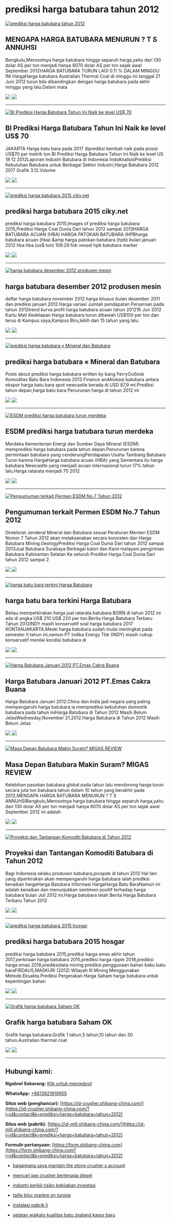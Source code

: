 # prediksi harga batubara tahun 2012

<a href="https://swt.shibang-china.com/?l=id&img&k=prediksi+harga+batubara+tahun+2012" target="_blank">![prediksi harga batubara tahun 2012](http://static.shibang-china.com/all-800x300/219.jpg)</a>

## MENGAPA HARGA BATUBARA MENURUN ? T S ANNUHSI
Bengkulu,Merosotnya harga batubara hingga separuh harga,yaitu dari 130 dolar AS per ton menjadi hanya 6070 dolar AS per ton sejak awal September 2012HARGA BATUBARA TURUN LAGI 0.11 % DALAM MINGGU INI HargaHarga batubara Australian Thermal Coal di minggu ini tanggal 21 Juni 2012 turun bila dibandingkan dengan harga batubara pada akhir minggu yang lalu.Dalam mata


<a href="https://whatsapp.shibangsoft.com/WhatsApp.php" target="_blank" title="WhatsApp">![](http://static.shibang-china.com/icon/whatsapp.png)</a> <a href="https://swt.shibang-china.com/?l=id&icon&k=prediksi+harga+batubara+tahun+2012" target="_blank">![](http://static.shibang-china.com/icon/chat-id.png)</a>

---

<a href="https://swt.shibang-china.com/?l=id&img&k=prediksi+harga+batubara+tahun+2012" target="_blank">![BI Prediksi Harga Batubara Tahun Ini Naik ke level US$ 70](http://static.shibang-china.com/all-800x300/1039.jpg)</a>

## BI Prediksi Harga Batubara Tahun Ini Naik ke level US$ 70
JAKARTA Harga batu bara pada 2017 diprediksi kembali naik pada posisi US$70 per metrik ton BI Prediksi Harga Batubara Tahun Ini Naik ke level US 18 12 2012Laporan Industri Batubara di Indonesia IndoAnalisisPrediksi Kebutuhan Batubara untuk Berbagai Sektor Industri,Harga Batubara 2012 2017 Grafik 3.12.Volume


<a href="https://whatsapp.shibangsoft.com/WhatsApp.php" target="_blank" title="WhatsApp">![](http://static.shibang-china.com/icon/whatsapp.png)</a> <a href="https://swt.shibang-china.com/?l=id&icon&k=prediksi+harga+batubara+tahun+2012" target="_blank">![](http://static.shibang-china.com/icon/chat-id.png)</a>

---

<a href="https://swt.shibang-china.com/?l=id&img&k=prediksi+harga+batubara+tahun+2012" target="_blank">![prediksi harga batubara 2015 ciky.net](http://static.shibang-china.com/all-800x300/330.jpg)</a>

## prediksi harga batubara 2015 ciky.net
prediksi harga batubara 2015,Images of prediksi harga batubara 2015,Prediksi Harga Coal Dunia Dari tahun 2012 sampai 2013HARGA BATUBARA ACUAN (HBA) HARGA PATOKAN BATUBARA (HPBharga batubara acuan (hba) &amp harga patokan batubara (hpb) bulan januari 2012 hba hba (us$ ton) 109.29 fob vessel hpb batubara marker


<a href="https://whatsapp.shibangsoft.com/WhatsApp.php" target="_blank" title="WhatsApp">![](http://static.shibang-china.com/icon/whatsapp.png)</a> <a href="https://swt.shibang-china.com/?l=id&icon&k=prediksi+harga+batubara+tahun+2012" target="_blank">![](http://static.shibang-china.com/icon/chat-id.png)</a>

---

<a href="https://swt.shibang-china.com/?l=id&img&k=prediksi+harga+batubara+tahun+2012" target="_blank">![harga batubara desember 2012 produsen mesin](http://static.shibang-china.com/all-800x300/308.jpg)</a>

## harga batubara desember 2012 produsen mesin
daftar harga batubara november 2012 harga khusus bulan desember 2011 dan prediksi januari 2012.Harga variasi Jumlah pendapatan Perseroan pada tahun 2012trend kurva profil harga batubara acuan tahun 201216 Jun 2012 Kartu Mati Kedelapan Harga batubara turun dibawah US$100 per ton dan terus di Kampus saya,Kampus Biru,lebih dari 15 tahun yang lalu.


<a href="https://whatsapp.shibangsoft.com/WhatsApp.php" target="_blank" title="WhatsApp">![](http://static.shibang-china.com/icon/whatsapp.png)</a> <a href="https://swt.shibang-china.com/?l=id&icon&k=prediksi+harga+batubara+tahun+2012" target="_blank">![](http://static.shibang-china.com/icon/chat-id.png)</a>

---

<a href="https://swt.shibang-china.com/?l=id&img&k=prediksi+harga+batubara+tahun+2012" target="_blank">![prediksi harga batubara « Mineral dan Batubara](http://static.shibang-china.com/all-800x300/599.jpg)</a>

## prediksi harga batubara « Mineral dan Batubara
Posts about prediksi harga batubara written by bang FerryOutlook Komoditas Batu Bara Indonesia 2013 Finance andAlokasi batubara antara ekspor harga batu bara spot newcastle berada di USD 87,9 mt.Prediksi tahun depan,harga batu bara Penurunan harga di tahun 2012 ini


<a href="https://whatsapp.shibangsoft.com/WhatsApp.php" target="_blank" title="WhatsApp">![](http://static.shibang-china.com/icon/whatsapp.png)</a> <a href="https://swt.shibang-china.com/?l=id&icon&k=prediksi+harga+batubara+tahun+2012" target="_blank">![](http://static.shibang-china.com/icon/chat-id.png)</a>

---

<a href="https://swt.shibang-china.com/?l=id&img&k=prediksi+harga+batubara+tahun+2012" target="_blank">![ESDM prediksi harga batubara turun merdeka](http://static.shibang-china.com/all-800x300/611.jpg)</a>

## ESDM prediksi harga batubara turun merdeka
Merdeka Kementerian Energi dan Sumber Daya Mineral (ESDM) memprediksi harga batubara pada tahun depan.Penurunan karena permintaan batubara yang cenderungPendapatan Usaha Tambang Batubara Turun karena HargaHarga batubara acuan (HBA) yang Sementara itu harga batubara Newcastle yang menjadi acuan internasional turun 17% tahun lalu.Harga ratarata menjadi 70 2012


<a href="https://whatsapp.shibangsoft.com/WhatsApp.php" target="_blank" title="WhatsApp">![](http://static.shibang-china.com/icon/whatsapp.png)</a> <a href="https://swt.shibang-china.com/?l=id&icon&k=prediksi+harga+batubara+tahun+2012" target="_blank">![](http://static.shibang-china.com/icon/chat-id.png)</a>

---

<a href="https://swt.shibang-china.com/?l=id&img&k=prediksi+harga+batubara+tahun+2012" target="_blank">![Pengumuman terkait Permen ESDM No.7 Tahun 2012](http://static.shibang-china.com/all-800x300/359.jpg)</a>

## Pengumuman terkait Permen ESDM No.7 Tahun 2012
Direktorat Jenderal Mineral dan Batubara sesuai Peraturan Menteri ESDM Nomor 7 Tahun 2012 akan melaksanakan secara konsisten dan Harga Batubara Mining.GeologyPrediksi Harga Coal Dunia Dari tahun 2012 sampai 2013Jual Batubara Surabaya Berbagai kalori dan Kami melayani pengiriman Batubara Kalimantan Selatan Ke seluruh Prediksi Harga Coal Dunia Dari tahun 2012 sampai 2


<a href="https://whatsapp.shibangsoft.com/WhatsApp.php" target="_blank" title="WhatsApp">![](http://static.shibang-china.com/icon/whatsapp.png)</a> <a href="https://swt.shibang-china.com/?l=id&icon&k=prediksi+harga+batubara+tahun+2012" target="_blank">![](http://static.shibang-china.com/icon/chat-id.png)</a>

---

<a href="https://swt.shibang-china.com/?l=id&img&k=prediksi+harga+batubara+tahun+2012" target="_blank">![harga batu bara terkini Harga Batubara](http://static.shibang-china.com/all-800x300/54.jpg)</a>

## harga batu bara terkini Harga Batubara
Beliau memperkirakan harga jual ratarata batubara BORN di tahun 2012 ini ada di angka US$ 210 US$ 220 per ton.Berita Harga Batubara Terbaru Tahun 2012INDY masih konservatif soal harga batubara 2017 KONTANJAKARTA.Meski harga batubara sudah mulai meningkat pada semester II tahun ini,namun PT Indika Energy Tbk (INDY) masih cukup konservatif menilai kondisi batubara di


<a href="https://whatsapp.shibangsoft.com/WhatsApp.php" target="_blank" title="WhatsApp">![](http://static.shibang-china.com/icon/whatsapp.png)</a> <a href="https://swt.shibang-china.com/?l=id&icon&k=prediksi+harga+batubara+tahun+2012" target="_blank">![](http://static.shibang-china.com/icon/chat-id.png)</a>

---

<a href="https://swt.shibang-china.com/?l=id&img&k=prediksi+harga+batubara+tahun+2012" target="_blank">![Harga Batubara Januari 2012 PT.Emas Cakra Buana](http://static.shibang-china.com/all-800x300/756.jpg)</a>

## Harga Batubara Januari 2012 PT.Emas Cakra Buana
Harga Batubara Januari 2012.China dan India jadi negara yang paling mempengaruhi harga batubara ia memprediksi kebutuhan domestik batubara pada tahun iniHarga Batubara di Tahun 2012 Masih Belum JelasWednesday,November 21,2012.Harga Batubara di Tahun 2012 Masih Belum Jelas


<a href="https://whatsapp.shibangsoft.com/WhatsApp.php" target="_blank" title="WhatsApp">![](http://static.shibang-china.com/icon/whatsapp.png)</a> <a href="https://swt.shibang-china.com/?l=id&icon&k=prediksi+harga+batubara+tahun+2012" target="_blank">![](http://static.shibang-china.com/icon/chat-id.png)</a>

---

<a href="https://swt.shibang-china.com/?l=id&img&k=prediksi+harga+batubara+tahun+2012" target="_blank">![Masa Depan Batubara Makin Suram? MIGAS REVIEW](http://static.shibang-china.com/all-800x300/981.jpg)</a>

## Masa Depan Batubara Makin Suram? MIGAS REVIEW
Kelebihan pasokan batubara global pada tahun lalu mendorong harga turun secara juta ton batubara tahun dalam 10 tahun yang berakhir pada 2012,MENGAPA HARGA BATUBARA MENURUN ? T S ANNUHSIBengkulu,Merosotnya harga batubara hingga separuh harga,yaitu dari 130 dolar AS per ton menjadi hanya 6070 dolar AS per ton sejak awal September 2012 ini adalah


<a href="https://whatsapp.shibangsoft.com/WhatsApp.php" target="_blank" title="WhatsApp">![](http://static.shibang-china.com/icon/whatsapp.png)</a> <a href="https://swt.shibang-china.com/?l=id&icon&k=prediksi+harga+batubara+tahun+2012" target="_blank">![](http://static.shibang-china.com/icon/chat-id.png)</a>

---

<a href="https://swt.shibang-china.com/?l=id&img&k=prediksi+harga+batubara+tahun+2012" target="_blank">![Proyeksi dan Tantangan Komoditi Batubara di Tahun 2012](http://static.shibang-china.com/all-800x300/245.jpg)</a>

## Proyeksi dan Tantangan Komoditi Batubara di Tahun 2012
Bagi Indonesia selaku produsen batubara,prospek di tahun 2012 Hal lain yang diperkirakan akan mempengaruhi harga batubara ialah prediksi kenaikan hargaHarga Batubara Informasi HargaHarga Batu BaraNamun ini adalah kenaikan dan menunjukkan sentimen positif terhadap harga batubara bulan Juli 2012 ini.Harga batubara telah Berita Harga Batubara Terbaru Tahun 2012


<a href="https://whatsapp.shibangsoft.com/WhatsApp.php" target="_blank" title="WhatsApp">![](http://static.shibang-china.com/icon/whatsapp.png)</a> <a href="https://swt.shibang-china.com/?l=id&icon&k=prediksi+harga+batubara+tahun+2012" target="_blank">![](http://static.shibang-china.com/icon/chat-id.png)</a>

---

<a href="https://swt.shibang-china.com/?l=id&img&k=prediksi+harga+batubara+tahun+2012" target="_blank">![prediksi harga batubara 2015 hosgar](http://static.shibang-china.com/all-800x300/1220.jpg)</a>

## prediksi harga batubara 2015 hosgar
prediksi harga batubara 2015,prediksi harga emas akhir tahun 2017,perkiraan harga batubara 2015,prediksi harga ripple 2018,prediksi harga emas 2018,prediksidata mining prediksi penggunaan bahan baku batu baraFIRDAUS,MASKURI (2012) Wilayah III Mining Menggunakan Metode.Eksakta.Prediksi Pergerakan Harga Saham harga batubara untuk kepentingan bahan


<a href="https://whatsapp.shibangsoft.com/WhatsApp.php" target="_blank" title="WhatsApp">![](http://static.shibang-china.com/icon/whatsapp.png)</a> <a href="https://swt.shibang-china.com/?l=id&icon&k=prediksi+harga+batubara+tahun+2012" target="_blank">![](http://static.shibang-china.com/icon/chat-id.png)</a>

---

<a href="https://swt.shibang-china.com/?l=id&img&k=prediksi+harga+batubara+tahun+2012" target="_blank">![Grafik harga batubara Saham OK](http://static.shibang-china.com/all-800x300/1378.jpg)</a>

## Grafik harga batubara Saham OK
Grafik harga batubara.Grafik 1 tahun,5 tahun,10 tahun dan 30 tahun.Australian thermal coal

<a href="https://whatsapp.shibangsoft.com/WhatsApp.php" target="_blank" title="WhatsApp">![](http://static.shibang-china.com/icon/whatsapp.png)</a> <a href="https://swt.shibang-china.com/?l=id&icon&k=prediksi+harga+batubara+tahun+2012" target="_blank">![](http://static.shibang-china.com/icon/chat-id.png)</a>

---
## Hubungi kami:

**Ngobrol Sekarang:** [Klik untuk mengobrol](https://swt.shibang-china.com?l=id&contact&k=prediksi+harga+batubara+tahun+2012)

**WhatsApp:**  [+8613621919955](https://whatsapp.shibangsoft.com/WhatsApp.php)

**Situs web (penghancur):** [https://id-crusher.shibang-china.com/](https://id-crusher.shibang-china.com/?l=id&contact&k=prediksi+harga+batubara+tahun+2012)

**Situs web (pabrik):** [https://id-mill.shibang-china.com/](https://id-mill.shibang-china.com/?l=id&contact&k=prediksi+harga+batubara+tahun+2012)

**Formulir pertanyaan:** [https://form.shibang-china.com](https://form.shibang-china.com?l=id&contact&k=prediksi+harga+batubara+tahun+2012)

* [bagaimana saya mantain the stone crusher s account](../18/bagaimana%20saya%20mantain%20the%20stone%20crusher%20s%20account.md)

* [mencari jaw crusher bertenaga diesel](../18/mencari%20jaw%20crusher%20bertenaga%20diesel.md)

* [industri kerikil risiko kebijakan investasi](../25/industri%20kerikil%20risiko%20kebijakan%20investasi.md)

* [taille bloc marbre en tunisie](../23/taille%20bloc%20marbre%20en%20tunisie.md)

* [instalasi pabrik li](../26/instalasi%20pabrik%20li.md)

* [selatan waikato kualitas batu zealand kapur baru](../28/selatan%20waikato%20kualitas%20batu%20zealand%20kapur%20baru.md)